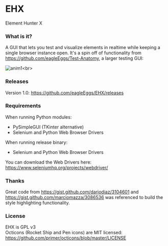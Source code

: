 # EHX
Element Hunter X

### What is it?

A GUI that lets you test and visualize elements in realtime while keeping a single browser instance open.
It's a spin off of functionality from https://github.com/eagleEggs/Test-Anatomy, a larger testing GUI:

![anim1](https://github.com/eagleEggs/testStream/blob/master/EHXimg.png?)<br>

### Releases

Version 1.0: https://github.com/eagleEggs/EHX/releases <br>

### Requirements

When running Python modules: <br>
 - PySimpleGUI (TKinter alternative)<br>
 - Selenium and Python Web Browser Drivers

When running release binary: <br>
 - Selenium and Python Web Browser Drivers
 
You can download the Web Drivers here: https://www.seleniumhq.org/projects/webdriver/

### Thanks

Great code from https://gist.github.com/dariodiaz/3104601 and https://gist.github.com/marciomazza/3086536 was referenced
to build the style highlighting functionality.

### License

EHX is GPL v3<br>
Octicons (Rocket Ship and Pen icons) are MIT licensed: https://github.com/primer/octicons/blob/master/LICENSE
